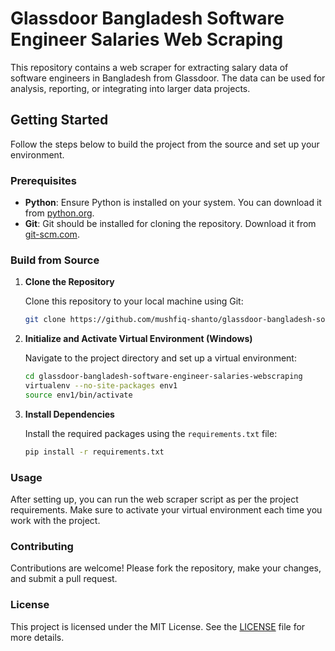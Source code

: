 # Glassdoor Bangladesh Software Engineer Salaries Web Scraping

This repository contains a web scraper for extracting salary data of software engineers in Bangladesh from Glassdoor. The data can be used for analysis, reporting, or integrating into larger data projects.

## Getting Started

Follow the steps below to build the project from the source and set up your environment.

### Prerequisites

- **Python**: Ensure Python is installed on your system. You can download it from [python.org](https://www.python.org/downloads/).
- **Git**: Git should be installed for cloning the repository. Download it from [git-scm.com](https://git-scm.com/downloads).

### Build from Source

1. **Clone the Repository**

   Clone this repository to your local machine using Git:

   ```bash
   git clone https://github.com/mushfiq-shanto/glassdoor-bangladesh-software-engineer-salaries-webscraping.git
   ```

2. **Initialize and Activate Virtual Environment (Windows)**

   Navigate to the project directory and set up a virtual environment:

   ```bash
   cd glassdoor-bangladesh-software-engineer-salaries-webscraping
   virtualenv --no-site-packages env1
   source env1/bin/activate
   ```

3. **Install Dependencies**

   Install the required packages using the `requirements.txt` file:

   ```bash
   pip install -r requirements.txt
   ```

### Usage

After setting up, you can run the web scraper script as per the project requirements. Make sure to activate your virtual environment each time you work with the project.

### Contributing

Contributions are welcome! Please fork the repository, make your changes, and submit a pull request.

### License

This project is licensed under the MIT License. See the [LICENSE](LICENSE) file for more details.
